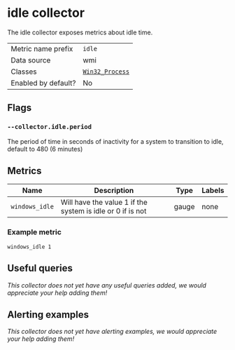 # idle collector

The idle collector exposes metrics about idle time.

|||
-|-
Metric name prefix  | `idle`
Data source         | wmi   
Classes             | [`Win32_Process`](https://docs.microsoft.com/en-us/windows/win32/cimwin32prov/win32-process)
Enabled by default? | No

## Flags

### `--collector.idle.period`

The period of time in seconds of inactivity for a system to transition to idle, default to 480 (6 minutes)

## Metrics

Name | Description | Type | Labels
-----|-------------|------|-------
`windows_idle` | Will have the value 1 if the system is idle or 0 if is not | gauge | none

### Example metric

`windows_idle 1`

## Useful queries

_This collector does not yet have any useful queries added, we would appreciate your help adding them!_

## Alerting examples

_This collector does not yet have alerting examples, we would appreciate your help adding them!_
